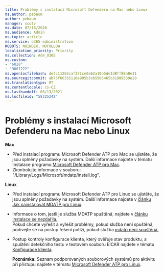 ```yaml
---
title: Problémy s instalací Microsoft Defenderu na Mac nebo Linux
ms.author: pebaum
author: pebaum
manager: scotv
ms.date: 07/16/2020
ms.audience: Admin
ms.topic: article
ms.service: o365-administration
ROBOTS: NOINDEX, NOFOLLOW
localization_priority: Priority
ms.collection: Adm_O365
ms.custom:
- "6028"
- "9001222"
ms.openlocfilehash: defc11265caf371ce0a62a10a5de1d8ff88a8e11
ms.sourcegitcommit: ab75f66355116e995b3cb5505465b31989339e28
ms.translationtype: MT
ms.contentlocale: cs-CZ
ms.lasthandoff: 08/13/2021
ms.locfileid: "58325242"
---
```

# <a name="issues-installing-microsoft-defender-on-mac-or-linux"></a>Problémy s instalací Microsoft Defenderu na Mac nebo Linux

**Mac**

- Před instalací programu Microsoft Defender ATP pro Mac se ujistěte, že jsou splněny požadavky na systém. Další informace najdete v tématu Instalace programu [Microsoft Defender ATP pro Mac](https://docs.microsoft.com/windows/security/threat-protection/microsoft-defender-atp/microsoft-defender-atp-mac#how-to-install-microsoft-defender-atp-for-mac).  
- Zkontrolujte informace v souboru: "/Library/Logs/Microsoft/mdatp/install.log".

**Linux**

- Před instalací programu Microsoft Defender ATP pro Linux se ujistěte, že jsou splněny požadavky na systém. Další informace najdete v [článku Jak nainstalovat MDATP pro Linux](https://docs.microsoft.com/windows/security/threat-protection/microsoft-defender-atp/microsoft-defender-atp-linux#system-requirements). 
- Informace o tom, jestli je služba MDATP spuštěná, najdete v [článku Instalace se nezdařila.](https://docs.microsoft.com/windows/security/threat-protection/microsoft-defender-atp/linux-support-install#installation-failed)  
    Pokud chcete vyřešit a vyřešit problémy, pokud služba není spuštěná, podívejte se na postup řešení potíží, pokud služba [mdatp není spuštěná.](https://docs.microsoft.com/windows/security/threat-protection/microsoft-defender-atp/linux-support-install#steps-to-troubleshoot-if-mdatp-service-isnt-running)
- Postup kontroly konfigurace klienta, který ověřuje stav produktu, a spuštění detekčního testu v textovém souboru EICAR najdete v tématu [Konfigurace klienta](https://docs.microsoft.com/windows/security/threat-protection/microsoft-defender-atp/linux-install-manually#client-configuration).  

    **Poznámka:** Seznam podporovaných souborových systémů pro aktivitu při přístupu najdete v tématu [Microsoft Defender ATP pro Linux](https://docs.microsoft.com/windows/security/threat-protection/microsoft-defender-atp/microsoft-defender-atp-linux#system-requirements).